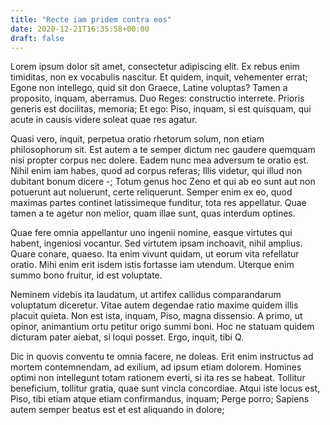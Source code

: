 ```yaml
---
title: "Recte iam pridem contra eos"
date: 2020-12-21T16:35:58+00:00
draft: false
---
```


Lorem ipsum dolor sit amet, consectetur adipiscing elit. Ex rebus enim
timiditas, non ex vocabulis nascitur. Et quidem, inquit, vehementer errat;
Egone non intellego, quid sit don Graece, Latine voluptas? Tamen a proposito,
inquam, aberramus. Duo Reges: constructio interrete. Prioris generis est
docilitas, memoria; Et ego: Piso, inquam, si est quisquam, qui acute in causis
videre soleat quae res agatur.

Quasi vero, inquit, perpetua oratio rhetorum solum, non etiam philosophorum
sit. Est autem a te semper dictum nec gaudere quemquam nisi propter corpus nec
dolere. Eadem nunc mea adversum te oratio est. Nihil enim iam habes, quod ad
corpus referas; Illis videtur, qui illud non dubitant bonum dicere -; Totum
genus hoc Zeno et qui ab eo sunt aut non potuerunt aut noluerunt, certe
reliquerunt. Semper enim ex eo, quod maximas partes continet latissimeque
funditur, tota res appellatur. Quae tamen a te agetur non melior, quam illae
sunt, quas interdum optines.

Quae fere omnia appellantur uno ingenii nomine, easque virtutes qui habent,
ingeniosi vocantur. Sed virtutem ipsam inchoavit, nihil amplius. Quare conare,
quaeso. Ita enim vivunt quidam, ut eorum vita refellatur oratio. Mihi enim erit
isdem istis fortasse iam utendum. Uterque enim summo bono fruitur, id est
voluptate.

Neminem videbis ita laudatum, ut artifex callidus comparandarum voluptatum
diceretur. Vitae autem degendae ratio maxime quidem illis placuit quieta. Non
est ista, inquam, Piso, magna dissensio. A primo, ut opinor, animantium ortu
petitur origo summi boni. Hoc ne statuam quidem dicturam pater aiebat, si loqui
posset. Ergo, inquit, tibi Q.

Dic in quovis conventu te omnia facere, ne doleas. Erit enim instructus ad
mortem contemnendam, ad exilium, ad ipsum etiam dolorem. Homines optimi non
intellegunt totam rationem everti, si ita res se habeat. Tollitur beneficium,
tollitur gratia, quae sunt vincla concordiae. Atqui iste locus est, Piso, tibi
etiam atque etiam confirmandus, inquam; Perge porro; Sapiens autem semper
beatus est et est aliquando in dolore;
